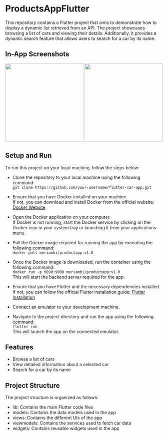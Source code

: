 # ProductsAppFlutter
This repository contains a Flutter project that aims to demonstrate how to display a dynamic list retrieved from an API. The project showcases browsing a list of cars and viewing their details. Additionally, it provides a dynamic search feature that allows users to search for a car by its name.

## In-App Screenshots
<p align="center">
   <img src="https://github.com/MeriamBi/ProductsAppFlutter/assets/80844849/987f2bb4-f119-4913-bddd-7fd82113ef71" width="250">
   <img src="https://github.com/MeriamBi/ProductsAppFlutter/assets/80844849/ee5e2e90-6dcb-420f-b1d8-1aaf4a427eee" width="250">
</p>

## Setup and Run
To run this project on your local machine, follow the steps below:

- Clone the repository to your local machine using the following command:  
   `git clone https://github.com/your-username/flutter-car-app.git`
   
- Ensure that you have Docker installed on your machine.  
   If not, you can download and install Docker from the official website: [Docker Website](https://www.docker.com/)

- Open the Docker application on your computer.  
  If Docker is not running, start the Docker service by clicking on the Docker icon in your system tray or launching it from your applications menu.
   
- Pull the Docker image required for running the app by executing the following command:  
   `docker pull meriambi/productapp:v1.0`

- Once the Docker image is downloaded, run the container using the following command:  
   `docker run -p 9090:9090 meriambi/productapp:v1.0`  
This will start the backend server required for the app.

- Ensure that you have Flutter and the necessary dependencies installed.  
   If not, you can follow the official Flutter installation guide: [Flutter Installation](https://flutter.dev/docs/get-started/install)

- Connect an emulator to your development machine.

- Navigate to the project directory and run the app using the following command:  
   `flutter run`  
   This will launch the app on the connected emulator.

## Features
- Browse a list of cars  
- View detailed information about a selected car  
- Search for a car by its name  

## Project Structure  
The project structure is organized as follows:

- lib: Contains the main Flutter code files
- models: Contains the data models used in the app
- views: Contains the different UIs of the app
- viewmodels: Contains the services used to fetch car data
- widgets: Contains reusable widgets used in the app
